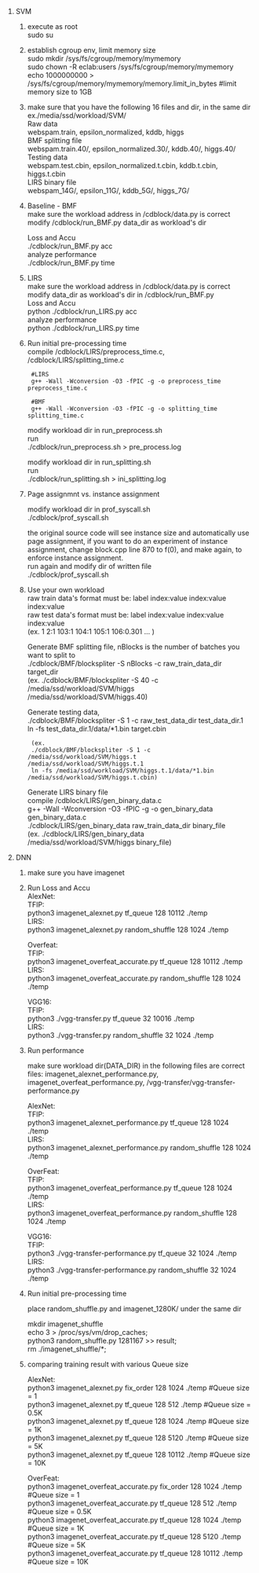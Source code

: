 ﻿1. SVM	
	1. execute as root  
		sudo su
		
	2. establish cgroup env, limit memory size  
		sudo mkdir /sys/fs/cgroup/memory/mymemory  
		sudo chown -R eclab:users /sys/fs/cgroup/memory/mymemory  
		echo 1000000000 > /sys/fs/cgroup/memory/mymemory/memory.limit_in_bytes #limit memory size to 1GB  
		
	3. make sure that you have the following 16 files and dir, in the same dir ex./media/ssd/workload/SVM/  
		Raw data  
			webspam.train, epsilon_normalized, kddb, higgs  
		BMF splitting file  
			webspam.train.40/, epsilon_normalized.30/, kddb.40/, higgs.40/  
		Testing data  
			webspam.test.cbin, epsilon_normalized.t.cbin, kddb.t.cbin, higgs.t.cbin  
		LIRS binary file  
			webspam_14G/, epsilon_11G/, kddb_5G/, higgs_7G/  
		
	4. Baseline - BMF  
		make sure the workload address in /cdblock/data.py is correct		
		modify /cdblock/run_BMF.py data_dir as workload's dir  
		
		Loss and Accu  
			./cdblock/run_BMF.py acc  
		analyze performance  
			./cdblock/run_BMF.py time  
	5. LIRS  
		make sure the workload address in /cdblock/data.py is correct		
		modify data_dir as workload's dir in /cdblock/run_BMF.py    
		Loss and Accu  
			python ./cdblock/run_LIRS.py acc  
		analyze performance  
			python ./cdblock/run_LIRS.py time  
	
	6. Run initial pre-processing time  
		compile /cdblock/LIRS/preprocess_time.c, /cdblock/LIRS/splitting_time.c  
			
			#LIRS  
			g++ -Wall -Wconversion -O3 -fPIC -g -o preprocess_time preprocess_time.c  
			
			#BMF  
			g++ -Wall -Wconversion -O3 -fPIC -g -o splitting_time splitting_time.c  
		
		modify workload dir in run_preprocess.sh   
		run  
			./cdblock/run_preprocess.sh > pre_process.log  
		  
		modify workload dir in run_splitting.sh  
		run  
			./cdblock/run_splitting.sh > ini_splitting.log  
  
	7. Page assignmnt vs. instance assignment  
  
		modify workload dir in prof_syscall.sh  
		./cdblock/prof_syscall.sh  
	
		the original source code will see instance size and automatically use page assignment, if you want to do an experiment of instance assignment, change block.cpp line 870 to f(0), and make again, to enforce instance assignment.  
		run again and modify dir of written file  
		./cdblock/prof_syscall.sh  
	  
	8. Use your own workload  
		raw train data's format must be: label index:value index:value index:value  
		raw test data's format must be: label index:value index:value index:value  
		(ex. 1 2:1 103:1 104:1 105:1 106:0.301 ... )  
		  
		Generate BMF splitting file, nBlocks is the number of batches you want to split to  
			./cdblock/BMF/blockspliter -S nBlocks -c raw_train_data_dir target_dir  
			(ex. ./cdblock/BMF/blockspliter -S 40 -c /media/ssd/workload/SVM/higgs /media/ssd/workload/SVM/higgs.40)  
		  
		Generate testing data,  
			./cdblock/BMF/blockspliter -S 1 -c raw_test_data_dir test_data_dir.1  
			ln -fs test_data_dir.1/data/*1.bin target.cbin  
			  
			(ex.  
			./cdblock/BMF/blockspliter -S 1 -c /media/ssd/workload/SVM/higgs.t /media/ssd/workload/SVM/higgs.t.1  
			ln -fs /media/ssd/workload/SVM/higgs.t.1/data/*1.bin /media/ssd/workload/SVM/higgs.t.cbin)  
		  
		Generate LIRS binary file  
			compile /cdblock/LIRS/gen_binary_data.c  
				g++ -Wall -Wconversion -O3 -fPIC -g -o gen_binary_data gen_binary_data.c  
			./cdblock/LIRS/gen_binary_data raw_train_data_dir binary_file  
			(ex. ./cdblock/LIRS/gen_binary_data /media/ssd/workload/SVM/higgs binary_file)  
		  
2. DNN		  	
	1. make sure you have imagenet  
		  
	2. Run Loss and Accu  
		AlexNet:  
			TFIP:  
				python3 imagenet_alexnet.py tf_queue 128 10112 ./temp  
			LIRS:  
				python3 imagenet_alexnet.py random_shuffle 128 1024 ./temp  
				  
		Overfeat:  
			TFIP:  
				python3 imagenet_overfeat_accurate.py tf_queue 128 10112 ./temp  
			LIRS:  
				python3 imagenet_overfeat_accurate.py random_shuffle 128 1024 ./temp  
		  
		VGG16:  
			TFIP:  
				python3 ./vgg-transfer.py tf_queue 32 10016 ./temp  
			LIRS:  
				python3 ./vgg-transfer.py random_shuffle 32 1024 ./temp  
	  
	3. Run performance  
	  
		make sure workload dir(DATA_DIR) in the following files are correct  
			files: imagenet_alexnet_performance.py, imagenet_overfeat_performance.py, /vgg-transfer/vgg-transfer-performance.py  
  
		  
		AlexNet:  
			TFIP:  
				python3 imagenet_alexnet_performance.py tf_queue 128 1024 ./temp  
			LIRS:  
				python3 imagenet_alexnet_performance.py random_shuffle 128 1024 ./temp  
				  
		OverFeat:  
			TFIP:  
				python3 imagenet_overfeat_performance.py tf_queue 128 1024 ./temp  
			LIRS:  
				python3 imagenet_overfeat_performance.py random_shuffle 128 1024 ./temp  
				  
		VGG16:  
			TFIP:  
				python3 ./vgg-transfer-performance.py tf_queue 32 1024 ./temp  
			LIRS:  
				python3 ./vgg-transfer-performance.py random_shuffle 32 1024 ./temp  
	  
	3. Run initial pre-processing time  
	  
		place random_shuffle.py and imagenet_1280K/ under the same dir  
		  
		mkdir imagenet_shuffle  
		echo 3 > /proc/sys/vm/drop_caches;  
		python3 random_shuffle.py 1281167 >> result;  
		rm ./imagenet_shuffle/*;  
  
	  
	4. comparing training result with various Queue size  
		  
		AlexNet:  
			python3 imagenet_alexnet.py fix_order 128 1024 ./temp   #Queue size = 1  
			python3 imagenet_alexnet.py tf_queue 128 512 ./temp		#Queue size = 0.5K  
			python3 imagenet_alexnet.py tf_queue 128 1024 ./temp	#Queue size = 1K  
			python3 imagenet_alexnet.py tf_queue 128 5120 ./temp    #Queue size = 5K  
			python3 imagenet_alexnet.py tf_queue 128 10112 ./temp 	#Queue size = 10K  
		                                                     
		OverFeat:  
			python3 imagenet_overfeat_accurate.py fix_order 128 1024 ./temp   #Queue size = 1  
			python3 imagenet_overfeat_accurate.py tf_queue 128 512 ./temp     #Queue size = 0.5K  
			python3 imagenet_overfeat_accurate.py tf_queue 128 1024 ./temp    #Queue size = 1K  
			python3 imagenet_overfeat_accurate.py tf_queue 128 5120 ./temp    #Queue size = 5K  
			python3 imagenet_overfeat_accurate.py tf_queue 128 10112 ./temp   #Queue size = 10K  
		
			
			
		
		
			